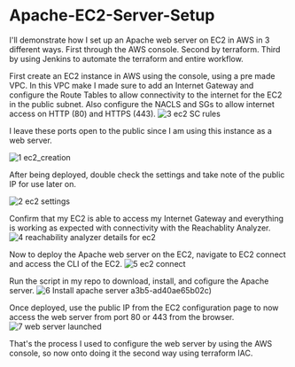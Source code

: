 # Apache-EC2-Server-Setup

I'll demonstrate how I set up an Apache web server on EC2 in AWS in 3 different ways. 
First through the AWS console.
Second by terraform.
Third by using Jenkins to automate the terraform and entire workflow.

First create an EC2 instance in AWS using the console, using a pre made VPC. In this VPC make I made sure to add an Internet Gateway and configure the Route Tables to allow connectivity to the internet for the EC2 in the public subnet. Also configure the NACLS and SGs to allow internet access on HTTP (80) and HTTPS (443).
![3  ec2 SC rules](https://github.com/user-attachments/assets/c46091b1-6f93-44f5-b19e-29fa7013ae20)

I leave these ports open to the public since I am using this instance as a web server.

![1  ec2_creation](https://github.com/user-attachments/assets/a7c76a55-b2a1-416e-9de2-45b66072d06b)

After being deployed, double check the settings and take note of the public IP for use later on.

![2  ec2 settings](https://github.com/user-attachments/assets/bec4979e-3e80-4eba-9b0b-7adeeabf0fca)

Confirm that my EC2 is able to access my Internet Gateway and everything is working as expected with connectivity with the Reachablity Analyzer.
![4  reachability analyzer details for ec2](https://github.com/user-attachments/assets/81b56cec-39a2-44f3-83f3-3e024503a32b)

Now to deploy the Apache web server on the EC2, navigate to EC2 connect and access the CLI of the EC2.
![5  ec2 connect](https://github.com/user-attachments/assets/1ef17562-b012-424b-8ef0-1c988be855bd)

Run the script in my repo to download, install, and cofigure the Apache server.
![6  Install apache server](https://github.com/user-attachments/assets/8edfb6d8-082c-4293-a582-90212863b27a)
a3b5-ad40ae65b02c)

Once deployed, use the public IP from the EC2 configuration page to now access the web server from port 80 or 443 from the browser.
![7  web server launched](https://github.com/user-attachments/assets/3606f646-7f27-4aaa-95f9-05f8f878db10)

That's the process I used to configure the web server by using the AWS console, so now onto doing it the second way using terraform IAC.
